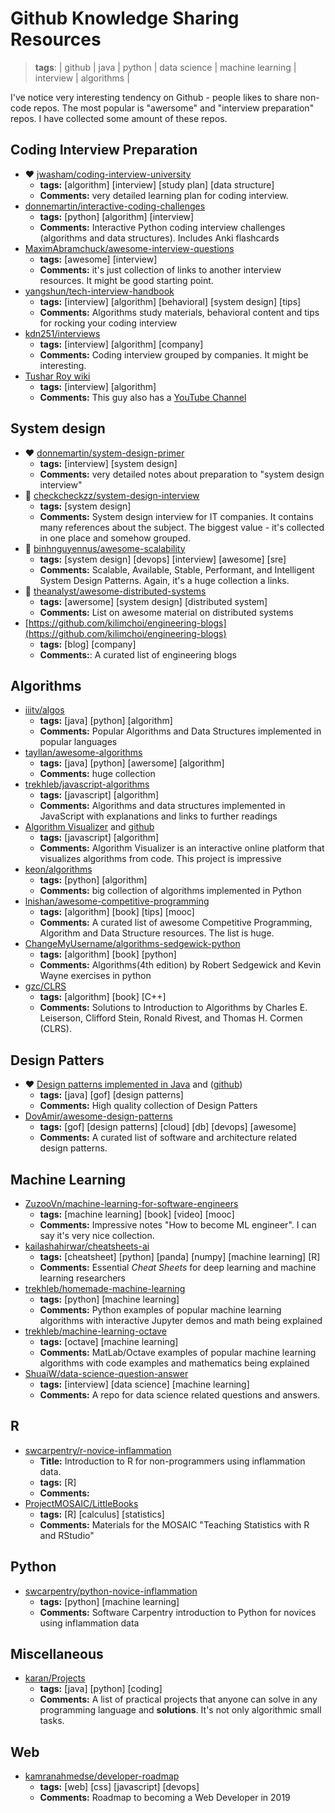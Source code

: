 # Github Knowledge Sharing Resources
> **tags**: | github | java | python | data science | machine learning | interview | algorithms |

I've notice very interesting tendency on Github - people likes to share non-code repos. The most popular is "awersome" and "interview preparation" repos.
I have collected some amount of these repos.


## Coding Interview Preparation

- ❤️ [jwasham/coding-interview-university](https://github.com/jwasham/coding-interview-university)
  - **tags:** [algorithm] [interview] [study plan] [data structure]
  - **Comments:** very detailed learning plan for coding interview.
- [donnemartin/interactive-coding-challenges](https://github.com/donnemartin/interactive-coding-challenges)
  - **tags:** [python] [algorithm] [interview]
  - **Comments:** Interactive Python coding interview challenges (algorithms and data structures). Includes Anki flashcards
- [MaximAbramchuck/awesome-interview-questions](https://github.com/MaximAbramchuck/awesome-interview-questions)
  - **tags:** [awesome] [interview]
  - **Comments:** it's just collection of links to another interview resources. It might be good starting point.
- [yangshun/tech-interview-handbook](https://github.com/yangshun/tech-interview-handbook)
  - **tags:** [interview] [algorithm] [behavioral] [system design] [tips]
  - **Comments:** Algorithms study materials, behavioral content and tips for rocking your coding interview
- [kdn251/interviews](https://github.com/kdn251/interviews)
  - **tags:** [interview] [algorithm] [company]
  - **Comments:** Coding interview grouped by companies. It might be interesting.
- [Tushar Roy wiki](https://github.com/mission-peace/interview/wiki)
  - **tags:** [interview] [algorithm]
  - **Comments:** This guy also has a [YouTube Channel](https://www.youtube.com/channel/UCZLJf_R2sWyUtXSKiKlyvAw)

## System design

- ❤️ [donnemartin/system-design-primer](https://github.com/donnemartin/system-design-primer)
  - **tags:** [interview] [system design]
  - **Comments:** very detailed notes about preparation to "system design interview"
- 💛 [checkcheckzz/system-design-interview](https://github.com/checkcheckzz/system-design-interview)
  - **tags:** [system design]
  - **Comments:** System design interview for IT companies. It contains many references about the subject. The biggest value - it's collected in one place and somehow grouped.
- 💛 [binhnguyennus/awesome-scalability](https://github.com/binhnguyennus/awesome-scalability)
  - **tags:** [system design] [devops] [interview] [awesome] [sre]
  - **Comments:** Scalable, Available, Stable, Performant, and Intelligent System Design Patterns. Again, it's a huge collection a links.
- 💛 [theanalyst/awesome-distributed-systems](https://github.com/theanalyst/awesome-distributed-systems)
  - **tags:** [awersome] [system design] [distributed system]
  - **Comments:** List on awesome material on distributed systems
- [https://github.com/kilimchoi/engineering-blogs](https://github.com/kilimchoi/engineering-blogs)
  - **tags:** [blog] [company]
  - **Comments:**: A curated list of engineering blogs

## Algorithms

- [iiitv/algos](https://github.com/iiitv/algos)
  - **tags:** [java] [python] [algorithm]
  - **Comments:** Popular Algorithms and Data Structures implemented in popular languages
- [tayllan/awesome-algorithms](https://github.com/tayllan/awesome-algorithms) 
  - **tags:** [java] [python] [awersome] [algorithm]
  - **Comments:** huge collection
- [trekhleb/javascript-algorithms](https://github.com/trekhleb/javascript-algorithms)
  - **tags:** [javascript] [algorithm]
  - **Comments:** Algorithms and data structures implemented in JavaScript with explanations and links to further readings
- [Algorithm Visualizer](https://algorithm-visualizer.org/) and [github](https://github.com/algorithm-visualizer/algorithm-visualizer)
  - **tags:** [javascript] [algorithm]
  - **Comments:** Algorithm Visualizer is an interactive online platform that visualizes algorithms from code. This project is impressive
- [keon/algorithms](https://github.com/keon/algorithms)
  - **tags:** [python] [algorithm]
  - **Comments:** big collection of algorithms implemented in Python
- [lnishan/awesome-competitive-programming](https://github.com/lnishan/awesome-competitive-programming)
  - **tags:** [algorithm] [book] [tips] [mooc]
  - **Comments:** A curated list of awesome Competitive Programming, Algorithm and Data Structure resources. The list is huge.
- [ChangeMyUsername/algorithms-sedgewick-python](https://github.com/ChangeMyUsername/algorithms-sedgewick-python)
  - **tags:** [algorithm] [book] [python]
  - **Comments:** Algorithms(4th edition) by Robert Sedgewick and Kevin Wayne exercises in python
- [gzc/CLRS](https://github.com/gzc/CLRS)
  - **tags:** [algorithm] [book] [C++]
  - **Comments:** Solutions to Introduction to Algorithms by Charles E. Leiserson, Clifford Stein, Ronald Rivest, and Thomas H. Cormen (CLRS).

## Design Patters

- ❤️ [Design patterns implemented in Java](https://java-design-patterns.com) and ([github](https://github.com/iluwatar/java-design-patterns))
  - **tags:** [java] [gof] [design patterns]
  - **Comments:** High quality collection of Design Patters
- [DovAmir/awesome-design-patterns](https://github.com/DovAmir/awesome-design-patterns)
  - **tags:** [gof] [design patterns] [cloud] [db] [devops] [awesome]
  - **Comments:** A curated list of software and architecture related design patterns.

## Machine Learning

- [ZuzooVn/machine-learning-for-software-engineers](https://github.com/ZuzooVn/machine-learning-for-software-engineers)
  - **tags:**  [machine learning] [book] [video] [mooc]
  - **Comments:** Impressive notes "How to become ML engineer". I can say it's very nice collection.
- [kailashahirwar/cheatsheets-ai](https://github.com/kailashahirwar/cheatsheets-ai)
  - **tags:** [cheatsheet] [python] [panda] [numpy] [machine learning] [R]
  - **Comments:** Essential *Cheat Sheets* for deep learning and machine learning researchers
- [trekhleb/homemade-machine-learning](https://github.com/trekhleb/homemade-machine-learning)  
  - **tags:** [python] [machine learning]
  - **Comments:** Python examples of popular machine learning algorithms with interactive Jupyter demos and math being explained
- [trekhleb/machine-learning-octave](https://github.com/trekhleb/machine-learning-octave)
  - **tags:** [octave] [machine learning]
  - **Comments:** MatLab/Octave examples of popular machine learning algorithms with code examples and mathematics being explained
- [ShuaiW/data-science-question-answer](https://github.com/ShuaiW/data-science-question-answer)
  - **tags:** [interview] [data science] [machine learning]
  - **Comments:** A repo for data science related questions and answers.

## R

- [swcarpentry/r-novice-inflammation](https://github.com/swcarpentry/r-novice-inflammation)
  - **Title:** Introduction to R for non-programmers using inflammation data.
  - **tags:** [R]
  - **Comments:** 
- [ProjectMOSAIC/LittleBooks](https://github.com/ProjectMOSAIC/LittleBooks)
  - **tags:** [R] [calculus] [statistics]
  - **Comments:** Materials for the MOSAIC "Teaching Statistics with R and RStudio"

## Python

- [swcarpentry/python-novice-inflammation](https://github.com/swcarpentry/python-novice-inflammation)
  - **tags:** [python] [machine learning]
  - **Comments:** Software Carpentry introduction to Python for novices using inflammation data

## Miscellaneous

- [karan/Projects](https://github.com/karan/Projects)
  - **tags:** [java] [python] [coding]
  - **Comments:** A list of practical projects that anyone can solve in any programming language and **solutions**. It's not only algorithmic small tasks.

## Web

- [kamranahmedse/developer-roadmap](https://github.com/kamranahmedse/developer-roadmap)
  - **tags:** [web] [css] [javascript] [devops]
  - **Comments:** Roadmap to becoming a Web Developer in 2019
